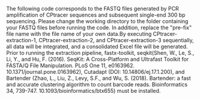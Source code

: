 The following code corresponds to the FASTQ files generated by PCR amplification of CPtracer sequences and subsequent single-end 300 bp sequencing. Please change the working directory to the folder containing your FASTQ files before running the code. In addition, replace the "pre-fix" file name with the file name of your own data.By executing CPtracer-extraction-1, CPtracer-extraction-2, and CPtracer-extraction-3 sequentially, all data will be integrated, and a consolidated Excel file will be generated.
Prior to running the extraction pipeline, fastx-toolkit, seqkit(Shen, W., Le, S., Li, Y., and Hu, F. (2016). SeqKit: A Cross-Platform and Ultrafast Toolkit for FASTA/Q File Manipulation. PLoS One 11, e0163962. 10.1371/journal.pone.0163962), Cutadapt (DOI: 10.14806/ej.17.1.200), and Bartender (Zhao, L., Liu, Z., Levy, S.F., and Wu, S. (2018). Bartender: a fast and accurate clustering algorithm to count barcode reads. Bioinformatics 34, 739-747. 10.1093/bioinformatics/btx655) must be installed.
